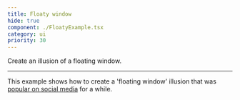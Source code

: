 ```yaml
---
title: Floaty window
hide: true
component: ./FloatyExample.tsx
category: ui
priority: 30
---
```


Create an illusion of a floating window.

---

This example shows how to create a 'floating window' illusion that was [popular on social media](https://x.com/steveruizok/status/1727436505440981099) for a while.
